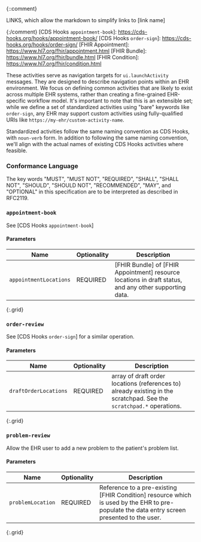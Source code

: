 {::comment}

  LINKS, which allow the markdown to simplify links to [link name]

{:/comment}
[CDS Hooks `appointment-book`]: https://cds-hooks.org/hooks/appointment-book/
[CDS Hooks `order-sign`]: https://cds-hooks.org/hooks/order-sign/
[FHIR Appointment]: https://www.hl7.org/fhir/appointment.html
[FHIR Bundle]: https://www.hl7.org/fhir/bundle.html
[FHIR Condition]: https://www.hl7.org/fhir/condition.html

These activities serve as navigation targets for `ui.launchActivity` messages.
They are designed to describe navigation points within an EHR environment. We
focus on defining common activities that are likely to exist across multiple EHR
systems, rather than creating a fine-grained EHR-specific workflow model. It's
important to note that this is an extensible set; while we define a set of
standardized activities using "bare" keywords like `order-sign`, any EHR may
support custom activities using fully-qualified URIs like
`https://my-ehr/custom-activity-name`.

Standardized activities follow the same naming convention as CDS Hooks, with
`noun-verb` form. In addition to following the same naming convention, we'll
align with the actual names of existing CDS Hooks activities where feasible.

### Conformance Language
The key words "MUST", "MUST NOT", "REQUIRED", "SHALL", "SHALL NOT", "SHOULD",
"SHOULD NOT", "RECOMMENDED", "MAY", and "OPTIONAL" in this specification are to
be interpreted as described in RFC2119.


### `appointment-book`
See [CDS Hooks `appointment-book`]


#### Parameters

| Name                   | Optionality | Description |
| ---------------------- | ----------- | ----------- |
| `appointmentLocations` | REQUIRED    | [FHIR Bundle] of [FHIR Appointment] resource locations in draft status, and any other supporting data. |
{:.grid}

### `order-review`
See [CDS Hooks `order-sign`] for a similar operation.


#### Parameters

| Name                  | Optionality | Description |
| --------------------- | ----------- | ----------- |
| `draftOrderLocations` | REQUIRED    | array of draft order locations (references to) already existing in the scratchpad. See the `scratchpad.*` operations. |
{:.grid}

### `problem-review`
Allow the EHR user to add a new problem to the patient's problem list.


#### Parameters

| Name              | Optionality | Description |
| ----------------- | ----------- | ----------- |
| `problemLocation` | REQUIRED    | Reference to a pre-existing [FHIR Condition] resource which is used by the EHR to pre-populate the data entry screen presented to the user. |
{:.grid}
